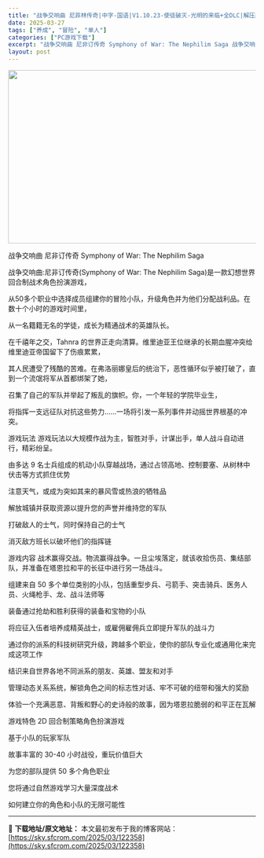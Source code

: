 ```yaml
---
title: "战争交响曲 尼菲林传奇|中字-国语|V1.10.23-使徒破灭-光明的来临+全DLC|解压即撸|"
date: 2025-03-27
tags: ["养成", "冒险", "单人"]
categories: ["PC游戏下载"]
excerpt: "战争交响曲 尼非订传奇 Symphony of War: The Nephilim Saga 战争交响曲:尼非订传奇(Symphony of War: The Nephilim Saga)是一款幻想世界回合制战术角色扮演游戏， 从50多个职业中选择成员组建你的冒险小队，升级角色并为他们分配战利品。在&hellip;"
layout: post
---
```


<img class="aligncenter size-full wp-image-122353" src="https://sky.sfcrom.com/wp-content/uploads/2025/03/2025032706374993.webp" alt="" width="616" height="353" />

战争交响曲 尼非订传奇 Symphony of War: The Nephilim Saga

战争交响曲:尼非订传奇(Symphony of War: The Nephilim Saga)是一款幻想世界回合制战术角色扮演游戏，

从50多个职业中选择成员组建你的冒险小队，升级角色并为他们分配战利品。在数十个小时的游戏时间里，

从一名籍籍无名的学徒，成长为精通战术的英雄队长。

在千禧年之交，Tahnra 的世界正走向清算。维里迪亚王位继承的长期血腥冲突给维里迪亚帝国留下了伤痕累累，

其人民遭受了残酷的苦难。在弗洛丽娜皇后的统治下，恶性循环似乎被打破了，直到一个流氓将军从首都绑架了她，

召集了自己的军队并举起了叛乱的旗帜。你，一个年轻的学院毕业生，

将指挥一支远征队对抗这些势力……一场将引发一系列事件并动摇世界根基的冲突。

游戏玩法
游戏玩法以大规模作战为主，智胜对手，计谋出手，单人战斗自动进行，精彩纷呈。

由多达 9 名士兵组成的机动小队穿越战场，通过占领高地、控制要塞、从树林中伏击等方式抓住优势

注意天气，或成为突如其来的暴风雪或热浪的牺牲品

解放城镇并获取资源以提升您的声誉并维持您的军队

打破敌人的士气，同时保持自己的士气

消灭敌方班长以破坏他们的指挥链

游戏内容
战术赢得交战。物流赢得战争。一旦尘埃落定，就该收拾伤员、集结部队，并准备在塔恩拉和平的长征中进行另一场战斗。

组建来自 50 多个单位类别的小队，包括重型步兵、弓箭手、突击骑兵、医务人员、火绳枪手、龙、战斗法师等

装备通过抢劫和胜利获得的装备和宝物的小队

将应征入伍者培养成精英战士，或雇佣雇佣兵立即提升军队的战斗力

通过你的派系的科技树研究升级，跨越多个职业，使你的部队专业化或通用化来完成这项工作

结识来自世界各地不同派系的朋友、英雄、盟友和对手

管理动态关系系统，解锁角色之间的标志性对话、牢不可破的纽带和强大的奖励

体验一个充满恶意、背叛和野心的史诗般的故事，因为塔恩拉脆弱的和平正在瓦解

游戏特色
2D 回合制策略角色扮演游戏

基于小队的玩家军队

故事丰富的 30-40 小时战役，重玩价值巨大

为您的部队提供 50 多个角色职业

您将通过自然游戏学习大量深度战术

如何建立你的角色和小队的无限可能性

---
📖 **下载地址/原文地址：** 本文最初发布于我的博客网站：[https://sky.sfcrom.com/2025/03/122358](https://sky.sfcrom.com/2025/03/122358)
